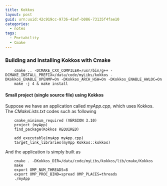```yaml
---
title: Kokkos
layout: post
guid: urn:uuid:42c919cc-9736-42ef-b086-73135f4fae10
categories:
  - notes
tags:
  - Portability
  - Cmake
---
```


### Building and Installing Kokkos with Cmake

```
    cmake .. -DCMAKE_CXX_COMPILER=/usr/bin/g++ -DCMAKE_INSTALL_PREFIX=/data/code/myLibs/kokkos -DKokkos_ENABLE_OPENMP=On -DKokkos_ARCH_HSW=On -DKokkos_ENABLE_HWLOC=On
    make -j 4 & make install
```

#### Small project (single source file) using Kokkos
Suppose we have an application called *myApp.cpp*, which uses Kokkos. The *CMakeLists.txt* codes such as following
```
    cmake_minimum_required (VERSION 3.10)
    project (myApp)
    find_package(Kokkos REQUIRED)
    
    add_executable(myApp myApp.cpp)
    target_link_libraries(myApp Kokkos::kokkos)
```

And the application is simply built as
```
    cmake . -DKokkos_DIR=/data/code/myLibs/kokkos/lib/cmake/Kokkos
    make 
    export OMP_NUM_THREADS=8
    export OMP_PROC_BIND=spread OMP_PLACES=threads
    ./myApp
```
